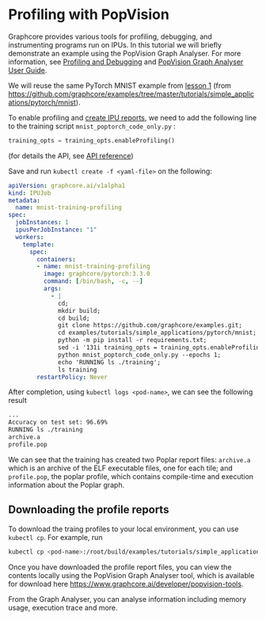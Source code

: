 # Profiling with PopVision

Graphcore provides various tools for profiling, debugging, and instrumenting programs run on IPUs. In this tutorial we will briefly demonstrate an example using the PopVision Graph Analyser. For more information, see [Profiling and Debugging](https://docs.graphcore.ai/en/latest/child-pages/profiling-debugging.html#profiling-debugging) and [PopVision Graph Analyser User Guide](https://docs.graphcore.ai/en/latest/child-pages/profiling-debugging.html#profiling-debugging).

We will reuse the same PyTorch MNIST example from [lesson 1](./L1_getting_started.md) (from <https://github.com/graphcore/examples/tree/master/tutorials/simple_applications/pytorch/mnist>).

To enable profiling and [create IPU reports](https://docs.graphcore.ai/projects/graph-analyser-userguide/en/latest/capturing-ipu-reports.html), we need to add the following line to the training script `mnist_poptorch_code_only.py` :

``` python
training_opts = training_opts.enableProfiling()
```

(for details the API, see [API reference](https://docs.graphcore.ai/projects/poptorch-user-guide/en/latest/reference.html#poptorch.Options))

Save and run `kubectl create -f <yaml-file>` on the following:

``` yaml
apiVersion: graphcore.ai/v1alpha1
kind: IPUJob
metadata:
  name: mnist-training-profiling
spec:
  jobInstances: 1
  ipusPerJobInstance: "1"
  workers:
    template:
      spec:
        containers:
        - name: mnist-training-profiling
          image: graphcore/pytorch:3.3.0
          command: [/bin/bash, -c, --]
          args:
            - |
              cd;
              mkdir build;
              cd build;
              git clone https://github.com/graphcore/examples.git;
              cd examples/tutorials/simple_applications/pytorch/mnist;
              python -m pip install -r requirements.txt;
              sed -i '131i training_opts = training_opts.enableProfiling()' mnist_poptorch_code_only.py;
              python mnist_poptorch_code_only.py --epochs 1;
              echo 'RUNNING ls ./training';
              ls training
        restartPolicy: Never
```

After completion, using `kubectl logs <pod-name>`, we can see the following result

``` bash
...
Accuracy on test set: 96.69%
RUNNING ls ./training
archive.a
profile.pop
```

We can see that the training has created two Poplar report files: `archive.a` which is an archive of the ELF executable files, one for each tile; and `profile.pop`, the poplar profile, which contains compile-time and execution information about the Poplar graph.

## Downloading the profile reports

To download the traing profiles to your local environment, you can use `kubectl cp`. For example, run

``` bash
kubectl cp <pod-name>:/root/build/examples/tutorials/simple_applications/pytorch/mnist/training .
```

Once you have downloaded the profile report files, you can view the contents locally using the PopVision Graph Analyser tool, which is available for download here <https://www.graphcore.ai/developer/popvision-tools>.

From the Graph Analyser, you can analyse information including memory usage, execution trace and more.
